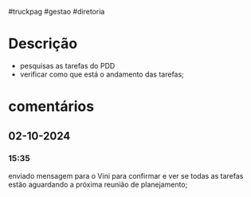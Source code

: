#truckpag #gestao #diretoria 
# Descrição
- pesquisas as tarefas do PDD
- verificar como que está o andamento das tarefas; 

# comentários 
## 02-10-2024
### 15:35
enviado mensagem para o Vini para confirmar e ver se todas as tarefas estão aguardando a próxima reunião de planejamento; 
